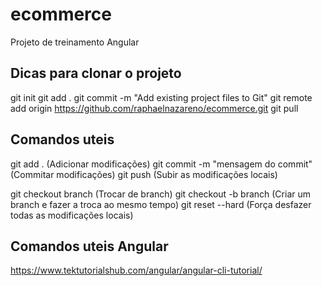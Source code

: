 # ecommerce

Projeto de treinamento Angular


Dicas para clonar o projeto
------------------------------------------------------------------------
git init
git add .
git commit -m "Add existing project files to Git"
git remote add origin https://github.com/raphaelnazareno/ecommerce.git
git pull

Comandos uteis
------------------------------------------------------------------------

git add . (Adicionar modificações)
git commit -m "mensagem do commit" (Commitar modificações)
git push (Subir as modificações locais)

git checkout branch (Trocar de branch)
git checkout -b branch (Criar um branch e fazer a troca ao mesmo tempo)
git reset --hard (Força desfazer todas as modificações locais)

Comandos uteis Angular
------------------------------------------------------------------------
https://www.tektutorialshub.com/angular/angular-cli-tutorial/
